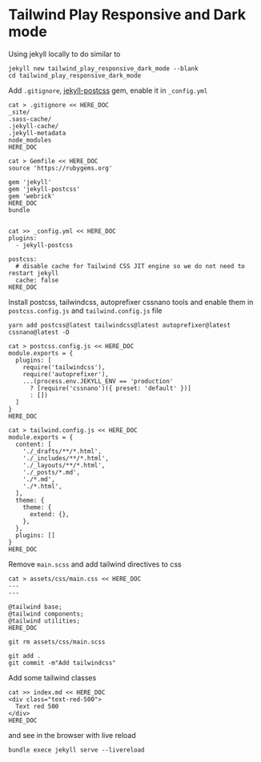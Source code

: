 # Tailwind Play Responsive and Dark mode

Using jekyll locally to do similar to 

```
jekyll new tailwind_play_responsive_dark_mode --blank
cd tailwind_play_responsive_dark_mode
```
Add `.gitignore`, [jekyll-postcss](https://github.com/mhanberg/jekyll-postcss)
gem, enable it in `_config.yml`
```
cat > .gitignore << HERE_DOC
_site/
.sass-cache/
.jekyll-cache/
.jekyll-metadata
node_modules
HERE_DOC

cat > Gemfile << HERE_DOC
source 'https://rubygems.org'

gem 'jekyll'
gem 'jekyll-postcss'
gem 'webrick'
HERE_DOC
bundle


cat >> _config.yml << HERE_DOC
plugins:
  - jekyll-postcss

postcss:
  # disable cache for Tailwind CSS JIT engine so we do not need to restart jekyll
  cache: false
HERE_DOC
```
Install postcss, tailwindcss, autoprefixer cssnano tools and enable them in
`postcss.config.js` and `tailwind.config.js` file
```
yarn add postcss@latest tailwindcss@latest autoprefixer@latest cssnano@latest -D

cat > postcss.config.js << HERE_DOC
module.exports = {
  plugins: [
    require('tailwindcss'),
    require('autoprefixer'),
    ...(process.env.JEKYLL_ENV == 'production'
      ? [require('cssnano')({ preset: 'default' })]
      : [])
  ]
}
HERE_DOC

cat > tailwind.config.js << HERE_DOC
module.exports = {
  content: [
    './_drafts/**/*.html',
    './_includes/**/*.html',
    './_layouts/**/*.html',
    './_posts/*.md',
    './*.md',
    './*.html',
  ],
  theme: {
    theme: {
      extend: {},
    },
  },
  plugins: []
}
HERE_DOC
```
Remove `main.scss` and add tailwind directives to css
```
cat > assets/css/main.css << HERE_DOC
---
---

@tailwind base;
@tailwind components;
@tailwind utilities;
HERE_DOC

git rm assets/css/main.scss

git add .
git commit -m"Add tailwindcss"
```

Add some tailwind classes

```
cat >> index.md << HERE_DOC
<div class="text-red-500">
  Text red 500
</div>
HERE_DOC
```
and see in the browser with live reload
```
bundle exece jekyll serve --livereload
```
